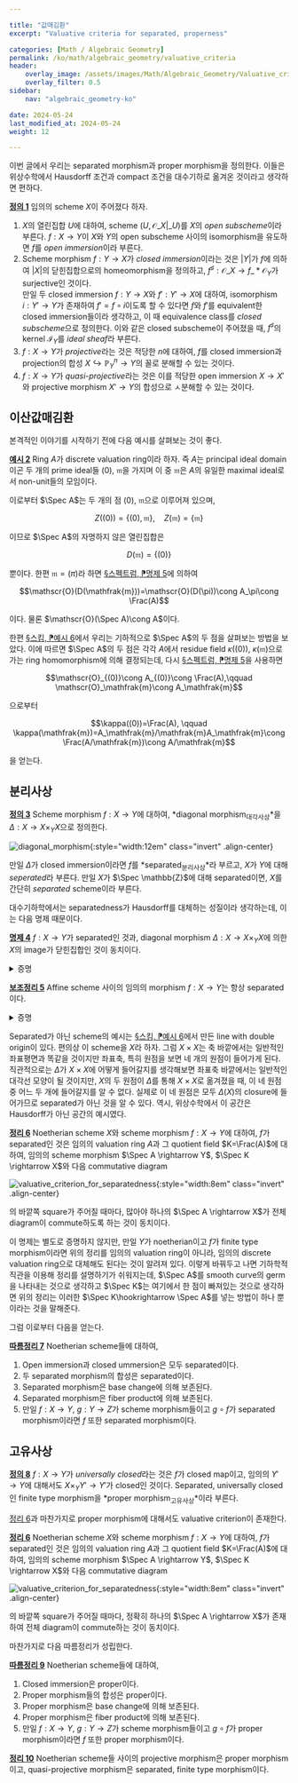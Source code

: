 ```yaml
---

title: "값매김환"
excerpt: "Valuative criteria for separated, properness"

categories: [Math / Algebraic Geometry]
permalink: /ko/math/algebraic_geometry/valuative_criteria
header:
    overlay_image: /assets/images/Math/Algebraic_Geometry/Valuative_criteria.png
    overlay_filter: 0.5
sidebar: 
    nav: "algebraic_geometry-ko"

date: 2024-05-24
last_modified_at: 2024-05-24
weight: 12

---
```


이번 글에서 우리는 separated morphism과 proper morphism을 정의한다. 이들은 위상수학에서 Hausdorff 조건과 compact 조건을 대수기하로 옮겨온 것이라고 생각하면 편하다. 

<div class="definition" markdown="1">

<ins id="def1">**정의 1**</ins> 임의의 scheme $X$이 주어졌다 하자.

1. $X$의 열린집합 $U$에 대하여, scheme $(U, \mathcal{O}\_X\vert\_U)$를 $X$의 *open subscheme*이라 부른다. $f:X \rightarrow Y$이 $X$와 $Y$의 open subscheme 사이의 isomorphism을 유도하면 $f$를 *open immersion*이라 부른다.
2. Scheme morphism $f:Y \rightarrow X$가 *closed immersion*이라는 것은 $\lvert Y\rvert$가 $f$에 의하여 $\lvert X\rvert$의 닫힌집합으로의 homeomorphism을 정의하고, $f^\sharp: \mathcal{O}\_X \rightarrow f\_\ast \mathcal{O}_Y$가 surjective인 것이다.  
만일 두 closed immersion $f:Y \rightarrow X$와 $f': Y' \rightarrow X$에 대하여, isomorphism $i:Y' \rightarrow Y$가 존재하여 $f'=f\circ i$이도록 할 수 있다면 $f$와 $f'$를 equivalent한 closed immersion들이라 생각하고, 이 때 equivalence class를 *closed subscheme*으로 정의한다. 이와 같은 closed subscheme이 주어졌을 때, $f^\sharp$의 kernel $\mathcal{I}_Y$를 *ideal sheaf*라 부른다. 
3. $f:X \rightarrow Y$가 *projective*라는 것은 적당한 $n$에 대하여, $f$를 closed immersion과 projection의 합성 $X\hookrightarrow \mathbb{P}^n_Y \rightarrow Y$의 꼴로 분해할 수 있는 것이다. 
4. $f:X \rightarrow Y$가 *quasi-projective*라는 것은 이를 적당한 open immersion $X \rightarrow X'$와 projective morphism $X' \rightarrow Y$의 합성으로 ㅅ분해할 수 있는 것이다. 

</div>

## 이산값매김환

본격적인 이야기를 시작하기 전에 다음 예시를 살펴보는 것이 좋다. 

<div class="example" markdown="1">

<ins id="ex2">**예시 2**</ins> Ring $A$가 discrete valuation ring이라 하자. 즉 $A$는 principal ideal domain이곤 두 개의 prime ideal들 $(0)$, $\mathfrak{m}$을 가지며 이 중 $\mathfrak{m}$은 $A$의 유일한 maximal ideal로서 non-unit들의 모임이다. 

이로부터 $\Spec A$는 두 개의 점 $(0)$, $\mathfrak{m}$으로 이루어져 있으며,

$$Z((0))=\{(0),\mathfrak{m}\},\quad Z(\mathfrak{m})=\{\mathfrak{m}\}$$

이므로 $\Spec A$의 자명하지 않은 열린집합은

$$D(\mathfrak{m})=\{(0)\}$$

뿐이다. 한편 $\mathfrak{m}=(\pi)$라 하면 [§스펙트럼, ⁋명제 5](/ko/math/algebraic_geometry/spectrums#prop5)에 의하여

$$\mathscr{O}(D(\mathfrak{m}))=\mathscr{O}(D(\pi))\cong A_\pi\cong \Frac(A)$$

이다. 물론 $\mathscr{O}(\Spec A)\cong A$이다. 

한편 [§스킴, ⁋예시 6](/ko/math/algebraic_geometry/schemes#ex6)에서 우리는 기하적으로 $\Spec A$의 두 점을 살펴보는 방법을 보았다. 이에 따르면 $\Spec A$의 두 점은 각각 $A$에서 residue field $\kappa((0))$, $\kappa(\mathfrak{m})$으로 가는 ring homomorphism에 의해 결정되는데, 다시 [§스펙트럼, ⁋명제 5](/ko/math/algebraic_geometry/spectrums#prop5)을 사용하면

$$\mathscr{O}_{(0)}\cong A_{(0)}\cong \Frac(A),\qquad \mathscr{O}_\mathfrak{m}\cong A_\mathfrak{m}$$

으로부터 

$$\kappa((0))=\Frac(A), \qquad \kappa(\mathfrak{m})=A_\mathfrak{m}/\mathfrak{m}A_\mathfrak{m}\cong \Frac(A/\mathfrak{m})\cong A/\mathfrak{m}$$

을 얻는다. 

</div>

## 분리사상

<div class="definition" markdown="1">

<ins id="def3">**정의 3**</ins> Scheme morphism $f:X \rightarrow Y$에 대하여, *diagonal morphism<sub>대각사상</sub>*을 $\Delta: X \rightarrow X \times_Y X$으로 정의한다. 

![diagonal_morphism](/assets/images/Math/Algebraic_Geometry/Valuative_criteria-1.png){:style="width:12em" class="invert" .align-center}

만일 $\Delta$가 closed immersion이라면 $f$를 *separated<sub>분리사상</sub>*라 부르고, $X$가 $Y$에 대해 *seperated*라 부른다. 만일 $X$가 $\Spec \mathbb{Z}$에 대해 separated이면, $X$를 간단히 *separated* scheme이라 부른다.

</div>

대수기하학에서는 separatedness가 Hausdorff를 대체하는 성질이라 생각하는데, 이는 다음 명제 때문이다.

<div class="proposition" markdown="1">

<ins id="prop4">**명제 4**</ins> $f:X \rightarrow Y$가 separated인 것과, diagonal morphism $\Delta: X \rightarrow X\times_YX$에 의한 $X$의 image가 닫힌집합인 것이 동치이다.

</div>
<details class="proof" markdown="1">
<summary>증명</summary>

정의에 의하여 $f$가 separated라면 $\Delta(X)$가 닫혀있음은 자명하다. 따라서 $\Delta(X)$가 closed임을 가정하고, $\Delta$가 closed immersion임을 보여야 한다. $\Delta(X)$가 $X\times_YX$의 닫힌집합이 되는 것은 자명하므로, $\mathcal{O}\_{X\times\_YX} \rightarrow \Delta_\ast \mathcal{O}_X$가 surjective임을 보이면 충분하다. 한편 sheaf morphism의 surjectivity는 stalk 위에서 체크할 수 있다. 임의의 $p\in X$를 택하자. 그럼 우선 $p$의 open affine subset $U$를 택할 수 있으며, 필요하다면 $U$를 제한하여 $f(U)$가 $Y$의 어떠한 open affine subset $V$에 속하도록 할 수 있다. 그럼 $U\times_VU$는 $\Delta(p)$의 open neighborhood이며, 이 위에서 $\Delta: U \rightarrow U\times_VU$는 다음의 [보조정리 4](#lem4)에 의하여 closed immersion이 되고, 증명이 완료된다.

</details>

<div class="proposition" markdown="1">

<ins id="lem5">**보조정리 5**</ins> Affine scheme 사이의 임의의 morphism $f:X \rightarrow Y$는 항상 separated이다.

</div>
<details class="proof" markdown="1">
<summary>증명</summary>

$X=\Spec A, Y=\Spec B$라 하면 $\Delta$가 ring homomorphism 

$$A\otimes_BA \rightarrow A;\quad a\otimes a'\mapsto aa'$$

으로부터 유도되며, 이것이 surjective이므로 자명하다. 

</details>

Separated가 아닌 scheme의 예시는 [§스킴, ⁋예시 6](/ko/math/algebraic_geometry/schemes#ex6)에서 만든 line with double origin이 있다. 편의상 이 scheme을 $X$라 하자. 그럼 $X\times X$는 축 바깥에서는 일반적인 좌표평면과 똑같을 것이지만 좌표축, 특히 원점을 보면 네 개의 원점이 들어가게 된다. 직관적으로는 $\Delta$가 
$X\times X$에 어떻게 들어갈지를 생각해보면 좌표축 바깥에서는 일반적인 대각선 모양이 될 것이지만, $X$의 두 원점이 $\Delta$를 통해 $X\times X$로 옮겨졌을 때, 이 네 원점 중 어느 두 개에 들어갈지를 알 수 없다. 실제로 이 네 원점은 모두 $\Delta(X)$의 closure에 들어가므로 separated가 아닌 것을 알 수 있다. 역시, 위상수학에서 이 공간은 Hausdorff가 아닌 공간의 예시였다. 

<div class="proposition" markdown="1">

<ins id="thm6">**정리 6**</ins> Noetherian scheme $X$와 scheme morphism $f:X \rightarrow Y$에 대하여, $f$가 separated인 것은 임의의 valuation ring $A$과 그 quotient field $K=\Frac(A)$에 대하여, 임의의 scheme morphism $\Spec A \rightarrow Y$, $\Spec K \rightarrow X$와 다음 commutative diagram

![valuative_criterion_for_separatedness](/assets/images/Math/Algebraic_Geometry/Valuative_criteria-2.png){:style="width:8em" class="invert" .align-center}

의 바깥쪽 square가 주어질 때마다, 많아야 하나의 $\Spec A \rightarrow X$가 전체 diagram이 commute하도록 하는 것이 동치이다.

</div>

이 명제는 별도로 증명하지 않지만, 만일 $Y$가 noetherian이고 $f$가 finite type morphism이라면 위의 정리를 임의의 valuation ring이 아니라, 임의의 discrete valuation ring으로 대체해도 된다는 것이 알려져 있다. 이렇게 바꿔두고 나면 기하학적 직관을 이용해 정리를 설명하기가 쉬워지는데, $\Spec A$를 smooth curve의 germ을 나타내는 것으로 생각하고 $\Spec K$는 여기에서 한 점이 빠져있는 것으로 생각하면 위의 정리는 이러한 $\Spec K\hookrightarrow \Spec A$를 넣는 방법이 하나 뿐이라는 것을 말해준다. 

그럼 이로부터 다음을 얻는다.

<div class="proposition" markdown="1">

<ins id="cor7">**따름정리 7**</ins> Noetherian scheme들에 대하여, 

1. Open immersion과 closed ummersion은 모두 separated이다. 
2. 두 separated morphism의 합성은 separated이다.
3. Separated morphism은 base change에 의해 보존된다.
4. Separated morphism은 fiber product에 의해 보존된다.
5. 만일 $f:X \rightarrow Y$, $g:Y \rightarrow Z$가 scheme morphism들이고 $g\circ f$가 separated morphism이라면 $f$ 또한 separated morphism이다.

</div>

## 고유사상

<div class="definition" markdown="1">

<ins id="def8">**정의 8**</ins> $f:X \rightarrow Y$가 *universally closed*라는 것은 $f$가 closed map이고, 임의의 $Y' \rightarrow Y$에 대해서도 $X\times_Y Y' \rightarrow Y'$가 closed인 것이다. Separated, universally closed인 finite type morphism을 *proper morphism<sub>고유사상</sub>*이라 부른다. 

</div>

[정리 6](#thm6)과 마찬가지로 proper morphism에 대해서도 valuative criterion이 존재한다.

<div class="proposition" markdown="1">

<ins id="thm6">**정리 6**</ins> Noetherian scheme $X$와 scheme morphism $f:X \rightarrow Y$에 대하여, $f$가 separated인 것은 임의의 valuation ring $A$과 그 quotient field $K=\Frac(A)$에 대하여, 임의의 scheme morphism $\Spec A \rightarrow Y$, $\Spec K \rightarrow X$와 다음 commutative diagram

![valuative_criterion_for_separatedness](/assets/images/Math/Algebraic_Geometry/Valuative_criteria-2.png){:style="width:8em" class="invert" .align-center}

의 바깥쪽 square가 주어질 때마다, 정확히 하나의 $\Spec A \rightarrow X$가 존재하여 전체 diagram이 commute하는 것이 동치이다.

</div>

마찬가지로 다음 따름정리가 성립한다.

<div class="proposition" markdown="1">

<ins id="cor9">**따름정리 9**</ins> Noetherian scheme들에 대하여,

1. Closed immersion은 proper이다.
2. Proper morphism들의 합성은 proper이다. 
3. Proper morphism은 base change에 의해 보존된다.
4. Proper morphism은 fiber product에 의해 보존된다.
5. 만일 $f:X \rightarrow Y$, $g:Y \rightarrow Z$가 scheme morphism들이고 $g\circ f$가 proper morphism이라면 $f$ 또한 proper morphism이다.

</div>

<div class="proposition" markdown="1">

<ins id="thm10">**정리 10**</ins> Noetherian scheme들 사이의 projective morphism은 proper morphism이고, quasi-projective morphism은 separated, finite type morphism이다. 

</div>